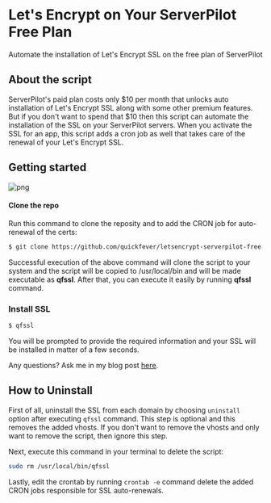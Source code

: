 # Let's Encrypt on Your ServerPilot Free Plan
Automate the installation of Let's Encrypt SSL on the free plan of ServerPilot

## About the script
ServerPilot's paid plan costs only $10 per month that unlocks auto installation of Let's Encrypt SSL along with some other premium features. But if you don't want to spend that $10 then this script can automate the installation of the SSL on your ServerPilot servers. When you activate the SSL for an app, this script adds a cron job as well that takes care of the renewal of your Let's Encrypt SSL.

## Getting started
![png](https://www.quickfever.com/wp-content/uploads/2017/05/copy_repo.png)

#### Clone the repo
Run this command to clone the reposity and to add the CRON job for auto-renewal of the certs:
```bash
$ git clone https://github.com/quickfever/letsencrypt-serverpilot-free.git && cd serverpilot-letsencrypt-free && sudo mv sple.sh /usr/local/bin/qfssl && sudo chmod +x /usr/local/bin/qfssl && (crontab -l ; echo "@monthly \"sudo service nginx-sp stop && yes | letsencrypt --standalone renew &>/dev/null && service nginx-sp start && service nginx-sp reload\"")| crontab - && service cron reload
```

Successful execution of the above command will clone the script to your system and the script will be copied to /usr/local/bin and will be made executable as **qfssl**. After that, you can execute it easily by running **qfssl** command.

### Install SSL
```bash
$ qfssl
```
You will be prompted to provide the required information and your SSL will be installed in matter of a few seconds.

Any questions? Ask me in my blog post [here](https://www.quickfever.com/4146/how-to-install-letsencrypt-ssl-serverpilot-free-plan/).

## How to Uninstall
First of all, uninstall the SSL from each domain by choosing ```uninstall``` option after executing ```qfssl``` command. This step is optional and this removes the added vhosts. If you don't want to remove the vhosts and only want to remove the script, then ignore this step.

Next, execute this command in your terminal to delete the script:
```bash
sudo rm /usr/local/bin/qfssl
```

Lastly, edit the crontab by running `crontab -e` command delete the added CRON jobs responsible for SSL auto-renewals.
